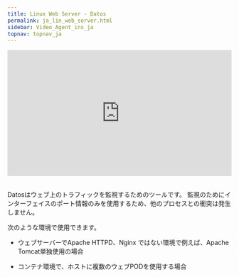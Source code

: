 ```yaml
---
title: Linux Web Server - Datos
permalink: ja_lin_web_server.html
sidebar: Video_Agent_ins_ja
topnav: topnav_ja
---
```


<style>.embed-container { position: relative; padding-bottom: 56.25%; height: 0; overflow: hidden; max-width: 100%; } .embed-container iframe, .embed-container object, .embed-container embed { position: absolute; top: 0; left: 0; width: 100%; height: 100%; }</style><div class='embed-container'><iframe src='https://www.youtube.com/embed/jer3OZJWcHs' frameborder='0' allowfullscreen></iframe></div>

<br />

Datosはウェブ上のトラフィックを監視するためのツールです。 監視のためにインターフェイスのポート情報のみを使用するため、他のプロセスとの衝突は発生しません。

次のような環境で使用できます。

- ウェブサーバーでApache HTTPD、Nginx ではない環境で例えば、Apache Tomcat単独使用の場合

- コンテナ環境で、ホストに複数のウェブPODを使用する場合